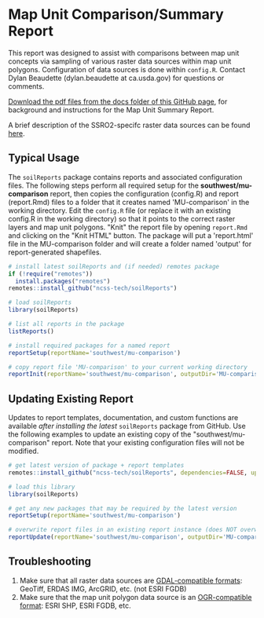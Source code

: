# Map Unit Comparison/Summary Report

This report was designed to assist with comparisons between map unit concepts via sampling of various raster data sources within map unit polygons. Configuration of data sources is done within `config.R`. Contact Dylan Beaudette (dylan.beaudette at ca.usda.gov) for questions or comments.

[Download the pdf files from the docs folder of this GitHub page](https://github.com/ncss-tech/soilReports/tree/master/docs), for background and instructions for the Map Unit Summary Report.

A brief description of the SSRO2-specifc raster data sources can be found [here](https://ncss-tech.github.io/soilReports/docs/region2_mu-comparison-data-sources.html).

## Typical Usage
The `soilReports` package contains reports and associated configuration files. The following steps perform all required setup for the **southwest/mu-comparison** report, then copies the configuration (config.R) and report (report.Rmd) files to a folder that it creates named 'MU-comparison' in the working directory. Edit the `config.R` file (or replace it with an existing config.R in the working directory) so that it points to the correct raster layers and map unit polygons. "Knit" the report file by opening `report.Rmd` and clicking on the "Knit HTML" button. The package will put a 'report.html' file in the MU-comparison folder and will create a folder named 'output' for report-generated shapefiles.

```r
# install latest soilReports and (if needed) remotes package
if (!require("remotes"))
  install.packages("remotes")
remotes::install_github("ncss-tech/soilReports")

# load soilReports
library(soilReports)

# list all reports in the package
listReports()

# install required packages for a named report
reportSetup(reportName='southwest/mu-comparison')

# copy report file 'MU-comparison' to your current working directory
reportInit(reportName='southwest/mu-comparison', outputDir='MU-comparison')
```

## Updating Existing Report
Updates to report templates, documentation, and custom functions are available *after installing the latest* `soilReports` package from GitHub. Use the following examples to update an existing copy of the "southwest/mu-comparison" report. Note that your existing configuration files will not be modified.

```r
# get latest version of package + report templates
remotes::install_github("ncss-tech/soilReports", dependencies=FALSE, upgrade=FALSE, build=FALSE)

# load this library
library(soilReports)

# get any new packages that may be required by the latest version
reportSetup(reportName='southwest/mu-comparison')

# overwrite report files in an existing report instance (does NOT overwrite config.R files)
reportUpdate(reportName='southwest/mu-comparison', outputDir='MU-comparison')
```


## Troubleshooting
1. Make sure that all raster data sources are [GDAL-compatible formats](http://www.gdal.org/formats_list.html): GeoTiff, ERDAS IMG, ArcGRID, etc. (not ESRI FGDB)
2. Make sure that the map unit polygon data source is an [OGR-compatible format](http://www.gdal.org/ogr_formats.html): ESRI SHP, ESRI FGDB, etc.
